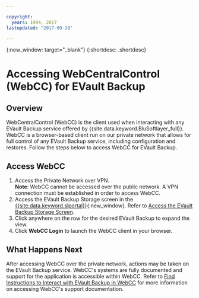 ```yaml
---

copyright:
  years: 1994, 2017
lastupdated: "2017-09-28"

---
```

{:new_window: target="_blank"}
{:shortdesc: .shortdesc}

# Accessing WebCentralControl (WebCC) for EVault Backup
## Overview

WebCentralControl (WebCC) is the client used when interacting with any EVault Backup service offered by  {{site.data.keyword.BluSoftlayer_full}}. WebCC is a browser-based client run on our private network that allows for full control of any EVault Backup service, including configuration and restores. Follow the steps below to access WebCC for EVault Backup.

## Access WebCC

1. Access the Private Network over VPN. <br/>
    **Note**: WebCC cannot be accessed over the public network. A VPN connection must be established in order to access WebCC.
2. Access the EVault Backup Storage screen in the [{{site.data.keyword.slportal}}](http://control.softlayer.com/){:new_window}. Refer to [Access the EVault Backup Storage Screen](/docs/infrastructure/Backup/access-evault-backup-storage-screen.html).
3. Click anywhere on the row for the desired EVault Backup to expand the view.
3. Click **WebCC Login** to launch the WebCC client in your browser.

## What Happens Next

After accessing WebCC over the private network, actions may be taken on the EVault Backup service. WebCC's systems are fully documented and support for the application is accessible within WebCC. Refer to [Find Instructions to Interact with EVault Backup in WebCC](/docs/infrastructure/Backup/find-instructions-interact-evault-backup-webcc.html) for more information on accessing WebCC's support documentation.
